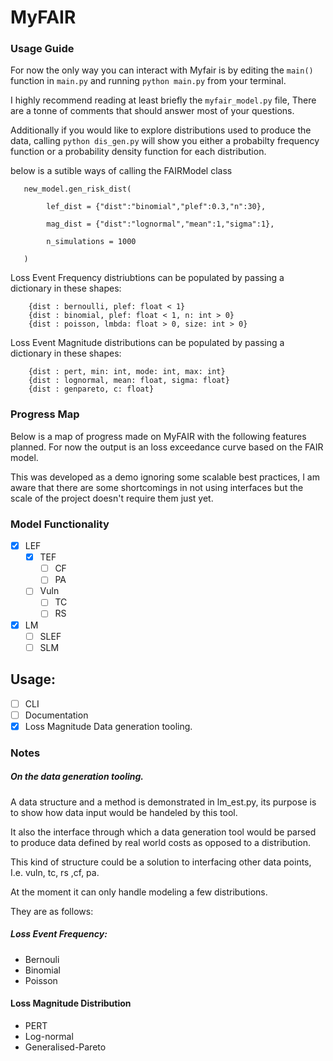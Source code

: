 # MyFAIR


### Usage Guide
For now the only way you can interact with Myfair is by editing the `main()` function
in `main.py` and running  `python main.py` from your terminal.

I highly recommend reading at least briefly the `myfair_model.py` file, There are a tonne of comments that should answer most of your questions.

Additionally if you would like to explore distributions used to produce the data, calling `python dis_gen.py` will show you either a probabilty frequency function or a probability density function for each distribution.

below is a sutible ways of calling the FAIRModel class

```
   new_model.gen_risk_dist(

        lef_dist = {"dist":"binomial","plef":0.3,"n":30},

        mag_dist = {"dist":"lognormal","mean":1,"sigma":1},

        n_simulations = 1000

   )

```
Loss Event Frequency distriubtions can be populated by passing a dictionary in these shapes:

```
	{dist : bernoulli, plef: float < 1}
	{dist : binomial, plef: float < 1, n: int > 0}
	{dist : poisson, lmbda: float > 0, size: int > 0}
```

Loss Event Magnitude distributions can be populated by passing a dictionary in these shapes:

```
	{dist : pert, min: int, mode: int, max: int}
	{dist : lognormal, mean: float, sigma: float}
	{dist : genpareto, c: float}
```

### Progress Map

Below is a map of progress made on MyFAIR with the following features planned.
For now the output is an loss exceedance curve based on the FAIR model.

This was developed as a demo ignoring some scalable best practices, I am aware that there are some shortcomings in not using interfaces but the scale of the project doesn't require them just yet.

### Model Functionality
- [x] LEF
	- [x] TEF
		- [ ] CF
		- [ ] PA
	- [ ] Vuln
		- [ ] TC
		- [ ] RS
- [x] LM
	- [ ] SLEF
	- [ ] SLM
## Usage:
- [ ] CLI
- [ ] Documentation
- [x] Loss Magnitude Data generation tooling.

### Notes

##### On the data generation tooling.
A data structure and a method is demonstrated in lm_est.py,
its purpose is to show how data input would be handeled by this tool.

It also the interface through which a data generation tool would be parsed to produce
data defined by real world costs as opposed to a distribution.

This kind of structure could be a solution to interfacing other data points, I.e. vuln, tc, rs ,cf, pa.

At the moment it can only handle modeling a few distributions.

They are as follows:

##### Loss Event Frequency:
- Bernouli
- Binomial
- Poisson

#### Loss Magnitude Distribution
- PERT
- Log-normal
- Generalised-Pareto

